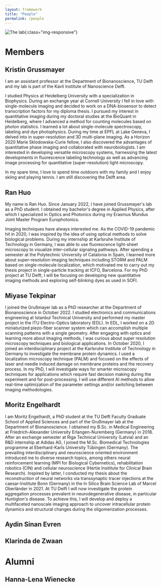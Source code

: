 ```yaml
---
layout: framework 
title: "People" 
permalink: /people 
---
```



![The lab](/images/people/kg_group_01.jpg){:class="img-responsive"}

# Members

## Kristin Grussmayer

I am an assistant professor at the Department of Bionanoscience, TU Delft and my lab is part of the Kavli Institute of Nanoscience Delft.

I studied Physics at Heidelberg University with a specialization in Biophysics. During an exchange year at Cornell University I fell in love with single-molecule imaging and decided to work on a DNA-biosensor to detect transcription factors for my diploma thesis. I pursued my interest in quantitative imaging during my doctoral studies at the BioQuant in Heidelberg, where I advanced a method for counting molecules based on photon statistics. I learned a lot about single-molecule spectroscopy, labeling and dye photophysics. During my time at EPFL at Lake Geneva, I delved into in super-resolution and 3D multi-plane imaging. As a Horizon 2020 Marie Sklodowska-Curie fellow, I also discovered the advantages of quantitative phase imaging and collaborated with neurobiologists. I am interested in developing versatile microscopy systems, harnessing the latest developments in fluorescence labeling technology as well as advancing image processing for quantitative (super-resolution) light microscopy. 

In my spare time, I love to spend time outdoors with my family and I enjoy skiing and playing tennis. I am still discovering the Delft area.

## Ran Huo

My name is Ran Huo. Since January 2022, I have joined Grussmayer's lab as a PhD student. I obtained my bachelor's degree in Applied Physics, after which I specialized in Optics and Photonics during my Erasmus Mundus Joint Master Program Europhotonics.  

Imaging techniques have always interested me. As the COVID-19 pandemic hit in 2020, I was inspired by the idea of using optical methods to solve biological problems. During my internship at Karlsruhe Institute of Technology in Germany, I was able to use fluorescence light-sheet microscopy to visualize inter-cellular signaling pathways. After spending a semester at the Polytechnic University of Catalonia in Spain, I learned more about super-resolution imaging techniques including STORM and PALM based on single-molecule localization, which motivated me to carry out my thesis project in single-particle tracking at ICFO, Barcelona. For my PhD project at TU Delft, I will be focusing on developing new quantitative imaging methods and exploring self-blinking dyes as used in SOFI.  

## Miyase Tekpinar

I joined the Grußmayer lab as a PhD researcher at the Department of Bionanoscience in October 2022. I studied electronics and communications engineering at Istanbul Technical University and performed my master project in the ITU Electro-Optics laboratory (EDL). In EDL, I worked on a 2D miniaturized piezo-fiber scanner system which can accomplish multiple scanning patterns with a single geometry. After engaging with optics and learning more about imaging methods, I was curious about super resolution microscopy techniques and biological applications. In October 2020, I joined an interdisciplinary project at the Karlsruhe Institute of Technology in Germany to investigate the membrane protein dynamics. I used a localization microscopy technique (PALM) and focused on the effects of laser and needle induced damage on membrane proteins and the recovery process. In my PhD, I will investigate ways for smarter microscopy techniques for applications which require fast decision making during the experiment and for post-processing. I will use different AI methods to allow real-time optimization of the parameter settings and/or switching between imaging methodologies.


## Moritz Engelhardt

I am Moritz Engelhardt, a PhD student at the TU Delft Faculty Graduate School of Applied Sciences and part of the Grußmayer lab at the Department of Bionanoscience. I obtained my B.Sc. in Medical Engineering at Friedrich-Alexander University Erlangen-Nuremberg (Germany) in 2018. After an exchange semester at Riga Technical University (Latvia) and an R&D internship at Adidas AG, I joined the M.Sc. Biomedical Technologies programme at Eberhard-Karls University Tübingen (Germany). The prevailing interdisciplinary and neuroscience oriented environment introduced me to diverse research topics, among others neural reinforcement learning (MPI for Biological Cybernetics), rehabilitation robotics (CIN) and cellular neuroscience (Hertie Insititute for Clinical Brain Research). Inspired by latter, I conducted my thesis about the reconstruction of neural networks via transsynaptic tracer injections at the caesar-Institute Bonn (Germany) in the In Silico Brain Science Lab of Marcel Oberländer in 2021. At TU Delft I will now investigate the protein aggregation processes prevalent in neurodegenerative disease, in particular Huntigton's disease. To achieve this, I will develop and deploy a multifaceted nanoscale imaging approach to uncover intracellular protein dynamics and structural changes during the oligomerization processes.


## Aydin Sinan Evren


## Klarinda de Zwaan



# Alumni 

## Hanna-Lena Wienecke

